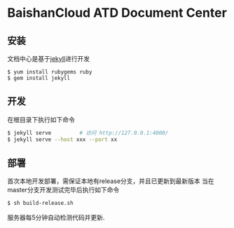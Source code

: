 # BaishanCloud ATD Document Center

## 安装
文档中心是基于[jekyll](http://jekyllcn.com/)进行开发

```
$ yum install rubygems ruby
$ gem install jekyll
```

## 开发

在根目录下执行如下命令

```bash
$ jekyll serve         # 访问 http://127.0.0.1:4000/
$ jekyll serve --host xxx --port xx
```

## 部署

首次本地开发部署，需保证本地有release分支，并且已更新到最新版本
当在master分支开发测试完毕后执行如下命令

```bash
$ sh build-release.sh
```

服务器每5分钟自动检测代码并更新.
